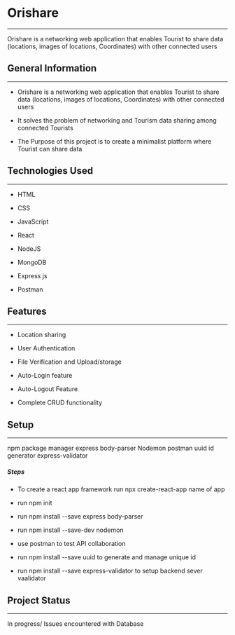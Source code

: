 <h1>Orishare</h1>
<hr><p>Orishare is a networking web application that enables Tourist to share data (locations, images of locations, Coordinates) with other connected users</p><h2>General Information</h2>
<hr><ul>
<li>Orishare is a networking web application that enables Tourist to share data (locations, images of locations, Coordinates) with other connected users</li>
</ul><ul>
<li>It solves the problem of networking and Tourism data sharing among connected Tourists</li>
</ul><ul>
<li>The Purpose of this project is to create a minimalist platform where Tourist can share data</li>
</ul><h2>Technologies Used</h2>
<hr><ul>
<li>HTML</li>
</ul><ul>
<li>CSS</li>
</ul><ul>
<li>JavaScript</li>
</ul><ul>
<li>React</li>
</ul><ul>
<li>NodeJS</li>
</ul><ul>
<li>MongoDB</li>
</ul><ul>
<li>Express js</li>
</ul><ul>
<li>Postman</li>
</ul><h2>Features</h2>
<hr><ul>
<li>Location sharing</li>
</ul><ul>
<li>User Authentication</li>
</ul><ul>
<li>File Verification and Upload/storage</li>
</ul><ul>
<li>Auto-Login feature</li>
</ul><ul>
<li>Auto-Logout Feature</li>
</ul><ul>
<li>Complete CRUD functionality</li>
</ul><h2>Setup</h2>
<hr><p>npm package manager
express body-parser
Nodemon
postman
uuid id generator
express-validator</p><h5>Steps</h5><ul>
<li>To create a react app framework run npx create-react-app name of app</li>
</ul><ul>
<li>run npm init</li>
</ul><ul>
<li>run npm install --save express body-parser</li>
</ul><ul>
<li>run npm install --save-dev nodemon</li>
</ul><ul>
<li>use postman to test API collaboration</li>
</ul><ul>
<li>run npm install --save uuid to generate and manage unique id</li>
</ul><ul>
<li>run npm install --save express-validator to setup backend sever vaalidator</li>
</ul><h2>Project Status</h2>
<hr><p>In progress/ Issues encountered with Database</p>